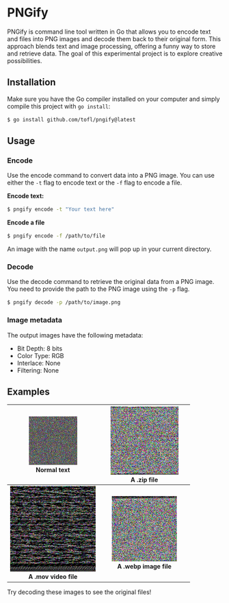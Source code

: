 # PNGify

PNGify is command line tool written in Go that allows you to encode text and files into PNG images and decode them back to their original form. This approach blends text and image processing, offering a funny way to store and retrieve data. The goal of this experimental project is to explore creative possibilities.

## Installation

Make sure you have the Go compiler installed on your computer and simply compile this project with `go install`:
```bash
$ go install github.com/tofl/pngify@latest
```

## Usage

### Encode

Use the encode command to convert data into a PNG image. You can use either the `-t` flag to encode text or the `-f` flag to encode a file.

**Encode text:**
```bash
$ pngify encode -t "Your text here"
```

**Encode a file**
```bash
$ pngify encode -f /path/to/file
```

An image with the name `output.png` will pop up in your current directory.

### Decode

Use the decode command to retrieve the original data from a PNG image. You need to provide the path to the PNG image using the `-p` flag.

```bash
$ pngify decode -p /path/to/image.png
```

### Image metadata

The output images have the following metadata:
- Bit Depth: 8 bits
- Color Type: RGB
- Interlace: None
- Filtering: None

## Examples

| <div style="text-align:center; width:200px">![Text](./examples/text.png)<br/>Normal text</div>                        | <div style="text-align:center; width:200px">![A zip file](./examples/pong.zip.png)<br/>A .zip file</div>              |
|-----------------------------------------------------------------------------------------------------------------------|-----------------------------------------------------------------------------------------------------------------------|
| <div style="text-align:center; width:200px">![A .mov video file](./examples/pong.mov.png)<br/>**A .mov video file**</div> | <div style="text-align:center; width:200px">![A .webp image file](./examples/random-beagle.png)<br/>**A .webp image file**</div> |

Try decoding these images to see the original files!